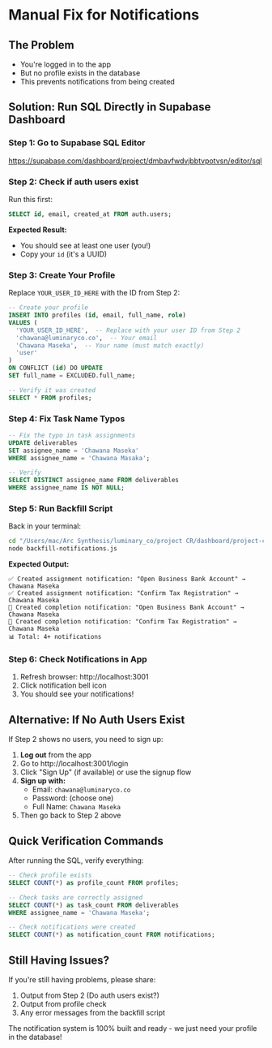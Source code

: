 # Manual Fix for Notifications

## The Problem
- You're logged in to the app
- But no profile exists in the database
- This prevents notifications from being created

## Solution: Run SQL Directly in Supabase Dashboard

### Step 1: Go to Supabase SQL Editor
https://supabase.com/dashboard/project/dmbavfwdvjbbtvpotvsn/editor/sql

### Step 2: Check if auth users exist
Run this first:
```sql
SELECT id, email, created_at FROM auth.users;
```

**Expected Result:**
- You should see at least one user (you!)
- Copy your `id` (it's a UUID)

### Step 3: Create Your Profile
Replace `YOUR_USER_ID_HERE` with the ID from Step 2:

```sql
-- Create your profile
INSERT INTO profiles (id, email, full_name, role)
VALUES (
  'YOUR_USER_ID_HERE',  -- Replace with your user ID from Step 2
  'chawana@luminaryco.co',  -- Your email
  'Chawana Maseka',  -- Your name (must match exactly)
  'user'
)
ON CONFLICT (id) DO UPDATE 
SET full_name = EXCLUDED.full_name;

-- Verify it was created
SELECT * FROM profiles;
```

### Step 4: Fix Task Name Typos
```sql
-- Fix the typo in task assignments
UPDATE deliverables
SET assignee_name = 'Chawana Maseka'
WHERE assignee_name = 'Chawana Masaka';

-- Verify
SELECT DISTINCT assignee_name FROM deliverables 
WHERE assignee_name IS NOT NULL;
```

### Step 5: Run Backfill Script
Back in your terminal:
```bash
cd "/Users/mac/Arc Synthesis/luminary_co/project CR/dashboard/project-cr-app"
node backfill-notifications.js
```

**Expected Output:**
```
✅ Created assignment notification: "Open Business Bank Account" → Chawana Maseka
✅ Created assignment notification: "Confirm Tax Registration" → Chawana Maseka  
🎉 Created completion notification: "Open Business Bank Account" → Chawana Maseka
🎉 Created completion notification: "Confirm Tax Registration" → Chawana Maseka
📊 Total: 4+ notifications
```

### Step 6: Check Notifications in App
1. Refresh browser: http://localhost:3001
2. Click notification bell icon
3. You should see your notifications!

## Alternative: If No Auth Users Exist

If Step 2 shows no users, you need to sign up:

1. **Log out** from the app
2. Go to http://localhost:3001/login
3. Click "Sign Up" (if available) or use the signup flow
4. **Sign up with:**
   - Email: `chawana@luminaryco.co`
   - Password: (choose one)
   - Full Name: `Chawana Maseka`
5. Then go back to Step 2 above

## Quick Verification Commands

After running the SQL, verify everything:

```sql
-- Check profile exists
SELECT COUNT(*) as profile_count FROM profiles;

-- Check tasks are correctly assigned
SELECT COUNT(*) as task_count FROM deliverables 
WHERE assignee_name = 'Chawana Maseka';

-- Check notifications were created
SELECT COUNT(*) as notification_count FROM notifications;
```

## Still Having Issues?

If you're still having problems, please share:
1. Output from Step 2 (Do auth users exist?)
2. Output from profile check
3. Any error messages from the backfill script

The notification system is 100% built and ready - we just need your profile in the database!
